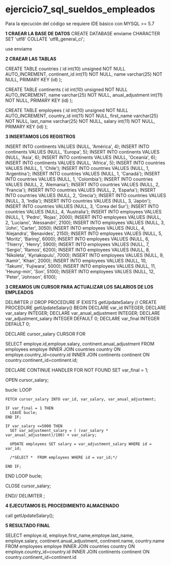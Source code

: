 # ejercicio7_sql_sueldos_empleados

Para la ejecución del código se requiere IDE básico con MYSQL >= 5.7

**1 CRAEAR LA BASE DE DATOS**
CREATE DATABASE enviame
    CHARACTER SET 'utf8'
    COLLATE 'utf8_general_ci';

use enviame


**2 CRAEAR LAS TABLAS**

CREATE TABLE countries ( 
	id int(10) unsigned NOT NULL AUTO_INCREMENT, 
	continent_id int(11) NOT NULL, 
	name varchar(25) NOT NULL, 
	PRIMARY KEY (id) 
);

CREATE TABLE continents ( 
	id int(10) unsigned NOT NULL AUTO_INCREMENT, 
	name varchar(25) NOT NULL, 
	anual_adjustment int(11) NOT NULL, 
	PRIMARY KEY (id) 
);

CREATE TABLE employees ( 
	id int(10) unsigned NOT NULL AUTO_INCREMENT, 
	country_id int(11) NOT NULL, 
	first_name varchar(25) NOT NULL, 
	last_name varchar(25) NOT NULL, 
	salary int(11) NOT NULL, 
	PRIMARY KEY (id) 
);


**3 INSERTAMOS LOS REGISTROS**

INSERT INTO continents VALUES (NULL, 'América', 4);
INSERT INTO continents VALUES (NULL, 'Europa', 5);
INSERT INTO continents VALUES (NULL, 'Asia', 6);
INSERT INTO continents VALUES (NULL, 'Oceanía', 6);
INSERT INTO continents VALUES (NULL, 'Africa', 5);
INSERT INTO countries VALUES (NULL, 1, 'Chile');
INSERT INTO countries VALUES (NULL, 1, 'Argentina');
INSERT INTO countries VALUES (NULL, 1, 'Canadá');
INSERT INTO countries VALUES (NULL, 1, 'Colombia');
INSERT INTO countries VALUES (NULL, 2, 'Alemania');
INSERT INTO countries VALUES (NULL, 2, 'Francia');
INSERT INTO countries VALUES (NULL, 2, 'España');
INSERT INTO countries VALUES (NULL, 2, 'Grecia');
INSERT INTO countries VALUES (NULL, 3, 'India');
INSERT INTO countries VALUES (NULL, 3, 'Japón');
INSERT INTO countries VALUES (NULL, 3, 'Corea del Sur');
INSERT INTO countries VALUES (NULL, 4, 'Australia');
INSERT INTO employees VALUES (NULL, 1, 'Pedro', 'Rojas', 2000);
INSERT INTO employees VALUES (NULL, 2, 'Luciano', 'Alessandri', 2100);
INSERT INTO employees VALUES (NULL, 3, 'John', 'Carter', 3050);
INSERT INTO employees VALUES (NULL, 4, 'Alejandra', 'Benavides', 2150);
INSERT INTO employees VALUES (NULL, 5, 'Moritz', 'Baring', 6000);
INSERT INTO employees VALUES (NULL, 6, 'Thierry', 'Henry', 5900);
INSERT INTO employees VALUES (NULL, 7, 'Sergio', 'Ramos', 6200);
INSERT INTO employees VALUES (NULL, 8, 'Nikoleta', 'Kyriakopulu', 7000);
INSERT INTO employees VALUES (NULL, 9, 'Aamir', 'Khan', 2000);
INSERT INTO employees VALUES (NULL, 10, 'Takumi', 'Fujiwara', 5000);
INSERT INTO employees VALUES (NULL, 11, 'Heung-min', 'Son', 5100);
INSERT INTO employees VALUES (NULL, 12, 'Peter', 'Johnson', 6100);



**3 CREAMOS UN CURSOR PARA ACTUALIZAR LOS SALARIOS DE LOS EMPLEADOS**

DELIMITER //
DROP PROCEDURE IF EXISTS getUpdateSalary //
CREATE PROCEDURE getUpdateSalary()
BEGIN
  DECLARE var_id INTEGER;
  DECLARE var_salary INTEGER;
  DECLARE var_anual_adjustment INTEGER;
  DECLARE var_adjustment_salary INTEGER DEFAULT 0;
  DECLARE var_final INTEGER DEFAULT 0;


  DECLARE cursor_salary CURSOR FOR 
  
   SELECT employe.id,employe.salary, continent.anual_adjustment  FROM employees employe
	INNER JOIN countries country ON employe.country_id=country.id
	INNER JOIN continents continent ON country.continent_id=continent.id;

  DECLARE CONTINUE HANDLER FOR NOT FOUND SET var_final = 1;

  OPEN cursor_salary;

  bucle: LOOP

    FETCH cursor_salary INTO var_id, var_salary, var_anual_adjustment;

    IF var_final = 1 THEN
      LEAVE bucle;
    END IF;
    
    IF var_salary <=5000 THEN
      SET var_adjustment_salary = ( (var_salary * var_anual_adjustment)/100) + var_salary;
    
      UPDATE employees SET salary = var_adjustment_salary WHERE id = var_id;
      
      /*SELECT *  FROM employees WHERE id = var_id;*/      
      
    END IF;    

  END LOOP bucle;  
  
  CLOSE cursor_salary;

END//
DELIMITER ;

**4 EJECUTAMOS EL PROCEDIMIENTO ALMACENADO**

call getUpdateSalary();


**5 RESULTADO FINAL**

SELECT employe.id, employe.first_name,employe.last_name, employe.salary, continent.anual_adjustment, continent.name, country.name  FROM employees employe
INNER JOIN countries country ON employe.country_id=country.id
INNER JOIN continents continent ON country.continent_id=continent.id
